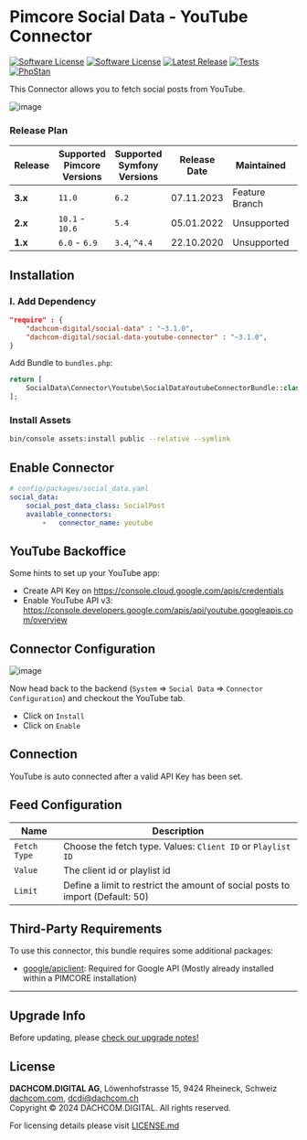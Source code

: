 # Pimcore Social Data - YouTube Connector
[![Software License](https://img.shields.io/badge/license-GPLv3-brightgreen.svg?style=flat-square)](LICENSE.md)
[![Software License](https://img.shields.io/badge/license-DCL-white.svg?style=flat-square&color=%23ff5c5c)](LICENSE.md)
[![Latest Release](https://img.shields.io/packagist/v/dachcom-digital/social-data-youtube-connector.svg?style=flat-square)](https://packagist.org/packages/dachcom-digital/social-data-youtube-connector)
[![Tests](https://img.shields.io/github/actions/workflow/status/dachcom-digital/pimcore-social-data-youtube-connector/.github/workflows/codeception.yml?branch=master&style=flat-square&logo=github&label=codeception)](https://github.com/dachcom-digital/pimcore-social-data-youtube-connector/actions?query=workflow%3ACodeception+branch%3Amaster)
[![PhpStan](https://img.shields.io/github/actions/workflow/status/dachcom-digital/pimcore-social-data-youtube-connector/.github/workflows/php-stan.yml?branch=master&style=flat-square&logo=github&label=phpstan%20level%204)](https://github.com/dachcom-digital/pimcore-social-data-youtube-connector/actions?query=workflow%3A"PHP+Stan"+branch%3Amaster)

This Connector allows you to fetch social posts from YouTube. 

![image](https://user-images.githubusercontent.com/700119/96834100-b52d3280-1441-11eb-9049-a2165c7f2770.png)

### Release Plan
| Release | Supported Pimcore Versions | Supported Symfony Versions | Release Date | Maintained     | Branch                                                                                   |
|---------|----------------------------|----------------------------|--------------|----------------|------------------------------------------------------------------------------------------|
| **3.x** | `11.0`                     | `6.2`                      | 07.11.2023   | Feature Branch | master                                                                                   |
| **2.x** | `10.1` - `10.6`            | `5.4`                      | 05.01.2022   | Unsupported    | [2.x](https://github.com/dachcom-digital/pimcore-social-data-youtube-connector/tree/2.x) |
| **1.x** | `6.0` - `6.9`              | `3.4`, `^4.4`              | 22.10.2020   | Unsupported    | [1.x](https://github.com/dachcom-digital/pimcore-social-data-youtube-connector/tree/1.x) |

## Installation

### I. Add Dependency
```json
"require" : {
    "dachcom-digital/social-data" : "~3.1.0",
    "dachcom-digital/social-data-youtube-connector" : "~3.1.0",
}
```

Add Bundle to `bundles.php`:
```php
return [
    SocialData\Connector\Youtube\SocialDataYoutubeConnectorBundle::class => ['all' => true],
];
```

### Install Assets
```bash
bin/console assets:install public --relative --symlink
```

## Enable Connector

```yaml
# config/packages/social_data.yaml
social_data:
    social_post_data_class: SocialPost
    available_connectors:
        -   connector_name: youtube
```

## YouTube Backoffice
Some hints to set up your YouTube app:
- Create API Key on https://console.cloud.google.com/apis/credentials
- Enable YouTube API v3: https://console.developers.google.com/apis/api/youtube.googleapis.com/overview

## Connector Configuration
![image](https://user-images.githubusercontent.com/700119/96833921-70a19700-1441-11eb-9180-5bed8e1e843f.png)

Now head back to the backend (`System` => `Social Data` => `Connector Configuration`) and checkout the YouTube tab.
- Click on `Install`
- Click on `Enable`

## Connection
YouTube is auto connected after a valid API Key has been set.

## Feed Configuration

| Name         | Description                                                                   |
|--------------|-------------------------------------------------------------------------------|
| `Fetch Type` | Choose the fetch type. Values: `Client ID` or `Playlist ID`                   |
| `Value`      | The client id or playlist id                                                  |
| `Limit`      | Define a limit to restrict the amount of social posts to import (Default: 50) |

## Third-Party Requirements
To use this connector, this bundle requires some additional packages:
- [google/apiclient](https://github.com/googleapis/google-api-php-client): Required for Google API (Mostly already installed within a PIMCORE installation)

***

## Upgrade Info
Before updating, please [check our upgrade notes!](UPGRADE.md)

## License
**DACHCOM.DIGITAL AG**, Löwenhofstrasse 15, 9424 Rheineck, Schweiz  
[dachcom.com](https://www.dachcom.com), dcdi@dachcom.ch  
Copyright © 2024 DACHCOM.DIGITAL. All rights reserved.  

For licensing details please visit [LICENSE.md](LICENSE.md)  